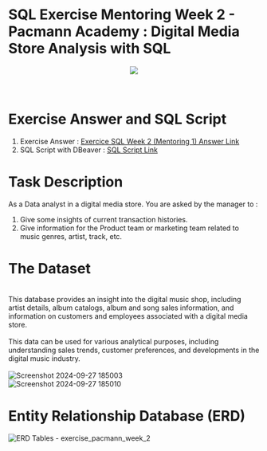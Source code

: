 # SQL Exercise Mentoring Week 2 - Pacmann Academy : Digital Media Store Analysis with SQL
<div align="center">
  <img src="https://github.com/user-attachments/assets/aad8e44c-cb69-4b01-ab53-854d12fcc76b">
</div>
<br>
<br>

# Exercise Answer and SQL Script
1. Exercise Answer : [Exercice SQL Week 2 (Mentoring 1) Answer Link](https://github.com/oktaviorezap/SQL-Exercise-Mentoring-Week-2/blob/main/Exercise%20Week%202%20-%20Oktavio%20Reza%20Putra.pdf)
2. SQL Script with DBeaver : [SQL Script Link](https://github.com/oktaviorezap/SQL-Exercise-Mentoring-Week-2/blob/main/OktavioRezaPutra_ExerciseWeek2_SQL_Script.sql)
   
# Task Description
As a Data analyst in a digital media store. You are asked by the manager to :
1. Give some insights of current transaction histories.
2. Give information for the Product team or marketing team related to music genres, artist, track, etc. 

# The Dataset
<br>This database provides an insight into the digital music shop, including artist details, album catalogs, album and song sales information, 
and information on customers and employees associated with a digital media store. 
<br>
<br>This data can be used for various analytical purposes, including understanding sales trends, customer preferences, and developments in the digital music industry.
<br>
<br>
![Screenshot 2024-09-27 185003](https://github.com/user-attachments/assets/313e6662-010e-4915-84fc-6c4e18ab8d09)
<br>
![Screenshot 2024-09-27 185010](https://github.com/user-attachments/assets/80ff96ba-1e2e-47bd-8598-c7ed6272fd78)

# Entity Relationship Database (ERD)
![ERD Tables - exercise_pacmann_week_2](https://github.com/user-attachments/assets/dd61430b-0b6c-48ad-9bf8-38f880d1f9c7)
